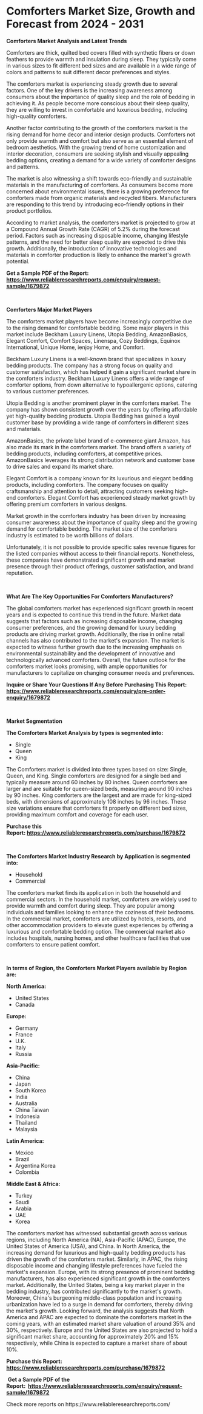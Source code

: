 <p><h1>Comforters Market Size, Growth and Forecast from 2024 - 2031</h1></p><p><strong>Comforters Market Analysis and Latest Trends</strong></p>
<p><p>Comforters are thick, quilted bed covers filled with synthetic fibers or down feathers to provide warmth and insulation during sleep. They typically come in various sizes to fit different bed sizes and are available in a wide range of colors and patterns to suit different decor preferences and styles.</p><p>The comforters market is experiencing steady growth due to several factors. One of the key drivers is the increasing awareness among consumers about the importance of quality sleep and the role of bedding in achieving it. As people become more conscious about their sleep quality, they are willing to invest in comfortable and luxurious bedding, including high-quality comforters.</p><p>Another factor contributing to the growth of the comforters market is the rising demand for home decor and interior design products. Comforters not only provide warmth and comfort but also serve as an essential element of bedroom aesthetics. With the growing trend of home customization and interior decoration, consumers are seeking stylish and visually appealing bedding options, creating a demand for a wide variety of comforter designs and patterns.</p><p>The market is also witnessing a shift towards eco-friendly and sustainable materials in the manufacturing of comforters. As consumers become more concerned about environmental issues, there is a growing preference for comforters made from organic materials and recycled fibers. Manufacturers are responding to this trend by introducing eco-friendly options in their product portfolios.</p><p>According to market analysis, the comforters market is projected to grow at a Compound Annual Growth Rate (CAGR) of 5.2% during the forecast period. Factors such as increasing disposable income, changing lifestyle patterns, and the need for better sleep quality are expected to drive this growth. Additionally, the introduction of innovative technologies and materials in comforter production is likely to enhance the market's growth potential.</p></p>
<p><strong>Get a Sample PDF of the Report:&nbsp; <a href="https://www.reliableresearchreports.com/enquiry/request-sample/1679872">https://www.reliableresearchreports.com/enquiry/request-sample/1679872</a></strong></p>
<p>&nbsp;</p>
<p><strong>Comforters Major Market Players</strong></p>
<p><p>The comforters market players have become increasingly competitive due to the rising demand for comfortable bedding. Some major players in this market include Beckham Luxury Linens, Utopia Bedding, AmazonBasics, Elegant Comfort, Comfort Spaces, Linenspa, Cozy Beddings, Equinox International, Unique Home, ienjoy Home, and Comfort.</p><p>Beckham Luxury Linens is a well-known brand that specializes in luxury bedding products. The company has a strong focus on quality and customer satisfaction, which has helped it gain a significant market share in the comforters industry. Beckham Luxury Linens offers a wide range of comforter options, from down alternative to hypoallergenic options, catering to various customer preferences.</p><p>Utopia Bedding is another prominent player in the comforters market. The company has shown consistent growth over the years by offering affordable yet high-quality bedding products. Utopia Bedding has gained a loyal customer base by providing a wide range of comforters in different sizes and materials.</p><p>AmazonBasics, the private label brand of e-commerce giant Amazon, has also made its mark in the comforters market. The brand offers a variety of bedding products, including comforters, at competitive prices. AmazonBasics leverages its strong distribution network and customer base to drive sales and expand its market share.</p><p>Elegant Comfort is a company known for its luxurious and elegant bedding products, including comforters. The company focuses on quality craftsmanship and attention to detail, attracting customers seeking high-end comforters. Elegant Comfort has experienced steady market growth by offering premium comforters in various designs.</p><p>Market growth in the comforters industry has been driven by increasing consumer awareness about the importance of quality sleep and the growing demand for comfortable bedding. The market size of the comforters industry is estimated to be worth billions of dollars.</p><p>Unfortunately, it is not possible to provide specific sales revenue figures for the listed companies without access to their financial reports. Nonetheless, these companies have demonstrated significant growth and market presence through their product offerings, customer satisfaction, and brand reputation.</p></p>
<p>&nbsp;</p>
<p><strong>What Are The Key Opportunities For Comforters Manufacturers?</strong></p>
<p><p>The global comforters market has experienced significant growth in recent years and is expected to continue this trend in the future. Market data suggests that factors such as increasing disposable income, changing consumer preferences, and the growing demand for luxury bedding products are driving market growth. Additionally, the rise in online retail channels has also contributed to the market's expansion. The market is expected to witness further growth due to the increasing emphasis on environmental sustainability and the development of innovative and technologically advanced comforters. Overall, the future outlook for the comforters market looks promising, with ample opportunities for manufacturers to capitalize on changing consumer needs and preferences.</p></p>
<p><strong>Inquire or Share Your Questions If Any Before Purchasing This Report: <a href="https://www.reliableresearchreports.com/enquiry/pre-order-enquiry/1679872">https://www.reliableresearchreports.com/enquiry/pre-order-enquiry/1679872</a></strong></p>
<p>&nbsp;</p>
<p><strong>Market Segmentation</strong></p>
<p><strong>The Comforters Market Analysis by types is segmented into:</strong></p>
<p><ul><li>Single</li><li>Queen</li><li>King</li></ul></p>
<p><p>The Comforters market is divided into three types based on size: Single, Queen, and King. Single comforters are designed for a single bed and typically measure around 60 inches by 80 inches. Queen comforters are larger and are suitable for queen-sized beds, measuring around 90 inches by 90 inches. King comforters are the largest and are made for king-sized beds, with dimensions of approximately 108 inches by 96 inches. These size variations ensure that comforters fit properly on different bed sizes, providing maximum comfort and coverage for each user.</p></p>
<p><strong>Purchase this Report:&nbsp;<a href="https://www.reliableresearchreports.com/purchase/1679872">https://www.reliableresearchreports.com/purchase/1679872</a></strong></p>
<p>&nbsp;</p>
<p><strong>The Comforters Market Industry Research by Application is segmented into:</strong></p>
<p><ul><li>Household</li><li>Commercial</li></ul></p>
<p><p>The comforters market finds its application in both the household and commercial sectors. In the household market, comforters are widely used to provide warmth and comfort during sleep. They are popular among individuals and families looking to enhance the coziness of their bedrooms. In the commercial market, comforters are utilized by hotels, resorts, and other accommodation providers to elevate guest experiences by offering a luxurious and comfortable bedding option. The commercial market also includes hospitals, nursing homes, and other healthcare facilities that use comforters to ensure patient comfort.</p></p>
<p>&nbsp;</p>
<p><strong>In terms of Region, the Comforters Market Players available by Region are:</strong></p>
<p>
    <p> <strong> North America: </strong>
        <ul>
            <li>United States</li>
            <li>Canada</li>
        </ul>
        </p> 
    <p> <strong> Europe: </strong>
        <ul>
            <li>Germany</li>
            <li>France</li>
            <li>U.K.</li>
            <li>Italy</li>
            <li>Russia</li>
        </ul>
        </p> 
    <p> <strong> Asia-Pacific: </strong>
        <ul>
            <li>China</li>
            <li>Japan</li>
            <li>South Korea</li>
            <li>India</li>
            <li>Australia</li>
            <li>China Taiwan</li>
            <li>Indonesia</li>
            <li>Thailand</li>
            <li>Malaysia</li>
        </ul>
        </p> 
    <p> <strong> Latin America: </strong>
        <ul>
            <li>Mexico</li>
            <li>Brazil</li>
            <li>Argentina Korea</li>
            <li>Colombia</li>
        </ul>
        </p> 
    <p> <strong> Middle East & Africa: </strong>
        <ul>
            <li>Turkey</li>
            <li>Saudi</li>
            <li>Arabia</li>
            <li>UAE</li>
            <li>Korea</li>
        </ul>
    </p>
    </p>
<p><p>The comforters market has witnessed substantial growth across various regions, including North America (NA), Asia-Pacific (APAC), Europe, the United States of America (USA), and China. In North America, the increasing demand for luxurious and high-quality bedding products has driven the growth of the comforters market. Similarly, in APAC, the rising disposable income and changing lifestyle preferences have fueled the market's expansion. Europe, with its strong presence of prominent bedding manufacturers, has also experienced significant growth in the comforters market. Additionally, the United States, being a key market player in the bedding industry, has contributed significantly to the market's growth. Moreover, China's burgeoning middle-class population and increasing urbanization have led to a surge in demand for comforters, thereby driving the market's growth. Looking forward, the analysis suggests that North America and APAC are expected to dominate the comforters market in the coming years, with an estimated market share valuation of around 35% and 30%, respectively. Europe and the United States are also projected to hold a significant market share, accounting for approximately 20% and 15% respectively, while China is expected to capture a market share of about 10%.</p></p>
<p><strong>Purchase this Report: <a href="https://www.reliableresearchreports.com/purchase/1679872">https://www.reliableresearchreports.com/purchase/1679872</a></strong></p>
<p>&nbsp;<strong>Get a Sample PDF of the Report:&nbsp;&nbsp;<a href="https://www.reliableresearchreports.com/enquiry/request-sample/1679872">https://www.reliableresearchreports.com/enquiry/request-sample/1679872</a></strong></p>
<p><strong></strong></p>
<p>Check more reports on https://www.reliableresearchreports.com/</p>
